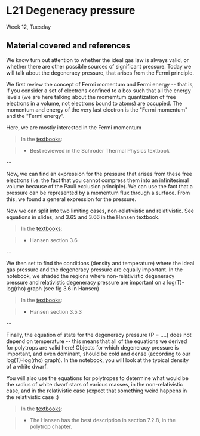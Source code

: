 # L21 Degeneracy pressure

Week 12, Tuesday


## Material covered and references


We know turn out attention to whether the ideal gas law is always valid, or whether there are other possible sources of significant pressure. Today we will talk about the degeneracy pressure, that arises from the Fermi principle. 

We first review the concept of Fermi momentum and Fermi energy -- that is, if you consider a set of electrons confined to a box such that all the energy levels (we are here talking about the momemtum quantization of free electrons in a volume, not electrons bound to atoms) are occupied. The momentum and energy of the very last electron is the "Fermi momentum" and the "Fermi energy". 

Here, we are mostly interested in the Fermi momentum

> In the [textbooks](../textbooks.md):
> 

>* Best reviewed in the Schroder Thermal Physics textbook
>

--

Now, we can find an expression for the pressure that arises from these free electrons (i.e. the fact that you cannot compress them into an infinitesimal volume because of the Pauli exclusion principle). We can use the fact that a pressure can be represented by a momentum flux through a surface. From this, we found a general expression for the pressure.

Now we can split into two limiting cases, non-relativistic and relativistic. See equations in slides, and 3.65 and 3.66 in the Hansen textbook.

> In the [textbooks](../textbooks.md):
> 

>* Hansen section 3.6

--

We then set to find the conditions (density and temperature) where the ideal gas pressure and the degeneracy pressure are equally important. In the notebook, we shaded the regions where non-relativistic degeneracy pressure and relativistic degeneracy pressure are important on a log(T)-log(rho) graph (see fig 3.6 in Hansen)

> In the [textbooks](../textbooks.md):
> 

>* Hansen section 3.5.3

--

Finally, the equation of state for the degeneracy pressure (P = ....) does not depend on temperature -- this means that all of the equations we derived for polytrops are valid here! Objects for which degeneracy pressure is important, and even dominant, should be cold and dense (according to our log(T)-log(rho) graph). In the notebook, you will look at the typical density of a white dwarf.

You will also use the equations for polytropes to determine what would be the radius of white dwarf stars of various masses, in the non-relativistic case, and in the relativistic case (expect that something weird happens in the relativistic case :)

> In the [textbooks](../textbooks.md):
> 

>* The Hansen has the best description in section 7.2.8, in the polytrop chapter. 
